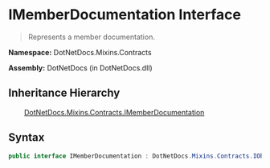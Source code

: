 # IMemberDocumentation Interface
> Represents a member documentation.

**Namespace:** DotNetDocs.Mixins.Contracts

**Assembly:** DotNetDocs (in DotNetDocs.dll)
## Inheritance Hierarchy
&nbsp;&nbsp;&nbsp;&nbsp;&nbsp;&nbsp;&nbsp;&nbsp;[DotNetDocs.Mixins.Contracts.IMemberDocumentation](/docs/DotNetDocs/Mixins/Contracts/IMemberDocumentation.md)

## Syntax
```csharp
public interface IMemberDocumentation : DotNetDocs.Mixins.Contracts.IObjectDocumentation, DotNetDocs.Mixins.Contracts.IDocumentation
```
